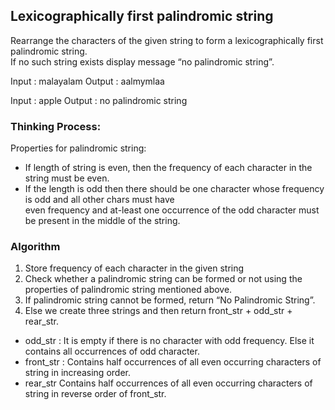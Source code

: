 ## Lexicographically first palindromic string

Rearrange the characters of the given string to form a lexicographically first palindromic string.</br> 
If no such string exists display message “no palindromic string”.

Input : malayalam
Output : aalmymlaa

Input : apple
Output : no palindromic string

### Thinking Process:

Properties for palindromic string:
- If length of string is even, then the frequency of each character in the string must be even.
- If the length is odd then there should be one character whose frequency is odd and all other chars must have</br>
  even frequency and at-least one occurrence of the odd character must be present in the middle of the string.
  
### Algorithm

1. Store frequency of each character in the given string
2. Check whether a palindromic string can be formed or not using the properties of palindromic string mentioned above.
3. If palindromic string cannot be formed, return “No Palindromic String”.
4. Else we create three strings and then return front_str + odd_str + rear_str.

- odd_str : It is empty if there is no character with odd frequency. Else it contains all occurrences of odd character.
- front_str : Contains half occurrences of all even occurring characters of string in increasing order.
- rear_str Contains half occurrences of all even occurring characters of string in reverse order of front_str.
